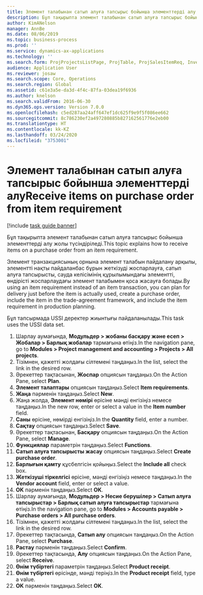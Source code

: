 ```yaml
---
title: Элемент талабынан сатып алуға тапсырыс бойынша элементтерді алу
description: Бұл тақырыпта элемент талабынан сатып алуға тапсырыс бойынша элементтерді алу жолы түсіндіріледі.
author: KimANelson
manager: AnnBe
ms.date: 08/06/2019
ms.topic: business-process
ms.prod: ''
ms.service: dynamics-ax-applications
ms.technology: ''
ms.search.form: ProjProjectsListPage, ProjTable, ProjSalesItemReq, InventItemIdLookupSimple, PurchCreateFromSalesOrder, VendAccountItemLookup, PurchTable, PurchEditLines
audience: Application User
ms.reviewer: josaw
ms.search.scope: Core, Operations
ms.search.region: Global
ms.assetid: c61e3a5e-da3d-4f4c-87fa-03dea19f6936
ms.author: knelson
ms.search.validFrom: 2016-06-30
ms.dyn365.ops.version: Version 7.0.0
ms.openlocfilehash: c5ed287aa24aff647ef1dc625f9e9f5f086ee662
ms.sourcegitcommit: 8c786230ef2a497280885b827162561776e2eb00
ms.translationtype: HT
ms.contentlocale: kk-KZ
ms.lasthandoff: 03/24/2020
ms.locfileid: "3753001"
---
```

# <a name="receive-items-on-purchase-order-from-item-requirement"></a><span data-ttu-id="c8813-103">Элемент талабынан сатып алуға тапсырыс бойынша элементтерді алу</span><span class="sxs-lookup"><span data-stu-id="c8813-103">Receive items on purchase order from item requirement</span></span>

[!include [task guide banner](../../includes/task-guide-banner.md)]

<span data-ttu-id="c8813-104">Бұл тақырыпта элемент талабынан сатып алуға тапсырыс бойынша элементтерді алу жолы түсіндіріледі.</span><span class="sxs-lookup"><span data-stu-id="c8813-104">This topic explains how to receive items on a purchase order from an item requirement.</span></span>

<span data-ttu-id="c8813-105">Элемент транзакциясының орнына элемент талабын пайдалану арқылы, элементті нақты пайдаланбас бұрын жеткізуді жоспарлауға, сатып алуға тапсырысты, сауда келісімінің құрылымындағы элементті, өндірісті жоспарлаудағы элемент талабымен қоса жасауға болады.</span><span class="sxs-lookup"><span data-stu-id="c8813-105">By using an item requirement instead of an item transaction, you can plan for delivery just before the item is actually used, create a purchase order, include the item in the trade-agreement framework, and include the item requirement in production planning.</span></span> 

<span data-ttu-id="c8813-106">Бұл тапсырмада USSI деректер жиынтығы пайдаланылады.</span><span class="sxs-lookup"><span data-stu-id="c8813-106">This task uses the USSI data set.</span></span>

1. <span data-ttu-id="c8813-107">Шарлау аумағында, **Модульдер > жобаны басқару және есеп > Жобалар > Барлық жобалар** тармағына өтіңіз.</span><span class="sxs-lookup"><span data-stu-id="c8813-107">In the navigation pane, go to **Modules > Project management and accounting > Projects > All projects**.</span></span>
2. <span data-ttu-id="c8813-108">Тізімнен, қажетті жолдағы сілтемені таңдаңыз.</span><span class="sxs-lookup"><span data-stu-id="c8813-108">In the list, select the link in the desired row.</span></span>
3. <span data-ttu-id="c8813-109">Әрекеттер тақтасынан, **Жоспар** опциясын таңдаңыз.</span><span class="sxs-lookup"><span data-stu-id="c8813-109">On the Action Pane, select **Plan**.</span></span>
4. <span data-ttu-id="c8813-110">**Элемент талаптары** опциясын таңдаңыз.</span><span class="sxs-lookup"><span data-stu-id="c8813-110">Select **Item requirements**.</span></span>
5. <span data-ttu-id="c8813-111">**Жаңа** пәрменін таңдаңыз.</span><span class="sxs-lookup"><span data-stu-id="c8813-111">Select **New**.</span></span>
6. <span data-ttu-id="c8813-112">Жаңа жолда, **Элемент нөмірі** өрісіне мәнді енгізіңіз немесе таңдаңыз.</span><span class="sxs-lookup"><span data-stu-id="c8813-112">In the new row, enter or select a value in the **Item number** field.</span></span>
7. <span data-ttu-id="c8813-113">**Саны** өрісіне, нөмірді енгізіңіз.</span><span class="sxs-lookup"><span data-stu-id="c8813-113">In the **Quantity** field, enter a number.</span></span>
8. <span data-ttu-id="c8813-114">**Сақтау** опциясын таңдаңыз.</span><span class="sxs-lookup"><span data-stu-id="c8813-114">Select **Save**.</span></span>
9. <span data-ttu-id="c8813-115">Әрекеттер тақтасынан, **Басқару** опциясын таңдаңыз.</span><span class="sxs-lookup"><span data-stu-id="c8813-115">On the Action Pane, select **Manage**.</span></span>
10. <span data-ttu-id="c8813-116">**Функциялар** параметрін таңдаңыз.</span><span class="sxs-lookup"><span data-stu-id="c8813-116">Select **Functions**.</span></span>
11. <span data-ttu-id="c8813-117">**Сатып алуға тапсырысты жасау** опциясын таңдаңыз.</span><span class="sxs-lookup"><span data-stu-id="c8813-117">Select **Create purchase order**.</span></span>
12. <span data-ttu-id="c8813-118">**Барлығын қамту** құсбелгісін қойыңыз.</span><span class="sxs-lookup"><span data-stu-id="c8813-118">Select the **Include all** check box.</span></span>
13. <span data-ttu-id="c8813-119">**Жеткізуші тіркелгісі** өрісіне, мәнді енгізіңіз немесе таңдаңыз.</span><span class="sxs-lookup"><span data-stu-id="c8813-119">In the **Vendor account** field, enter or select a value.</span></span>
14. <span data-ttu-id="c8813-120">**OK** пәрменін таңдаңыз.</span><span class="sxs-lookup"><span data-stu-id="c8813-120">Select **OK**.</span></span>
15. <span data-ttu-id="c8813-121">Шарлау аумағында, **Модульдер > Несие берушілер > Сатып алуға тапсырыстар > Барлық сатып алуға тапсырыстар** тармағына өтіңіз.</span><span class="sxs-lookup"><span data-stu-id="c8813-121">In the navigation pane, go to **Modules > Accounts payable > Purchase orders > All purchase orders**.</span></span>
16. <span data-ttu-id="c8813-122">Тізімнен, қажетті жолдағы сілтемені таңдаңыз.</span><span class="sxs-lookup"><span data-stu-id="c8813-122">In the list, select the link in the desired row.</span></span>
17. <span data-ttu-id="c8813-123">Әрекеттер тақтасында, **Сатып алу** опциясын таңдаңыз.</span><span class="sxs-lookup"><span data-stu-id="c8813-123">On the Action Pane, select **Purchase**.</span></span>
18. <span data-ttu-id="c8813-124">**Растау** пәрменін таңдаңыз.</span><span class="sxs-lookup"><span data-stu-id="c8813-124">Select **Confirm**.</span></span>
19. <span data-ttu-id="c8813-125">Әрекеттер тақтасында, **Алу** опциясын таңдаңыз.</span><span class="sxs-lookup"><span data-stu-id="c8813-125">On the Action Pane, select **Receive**.</span></span>
20. <span data-ttu-id="c8813-126">**Өнім түбіртегі** параметрін таңдаңыз.</span><span class="sxs-lookup"><span data-stu-id="c8813-126">Select **Product receipt**.</span></span>
21. <span data-ttu-id="c8813-127">**Өнім түбіртегі** өрісінде, мәнді теріңіз.</span><span class="sxs-lookup"><span data-stu-id="c8813-127">In the **Product receipt** field, type a value.</span></span>
22. <span data-ttu-id="c8813-128">**OK** пәрменін таңдаңыз.</span><span class="sxs-lookup"><span data-stu-id="c8813-128">Select **OK**.</span></span>

